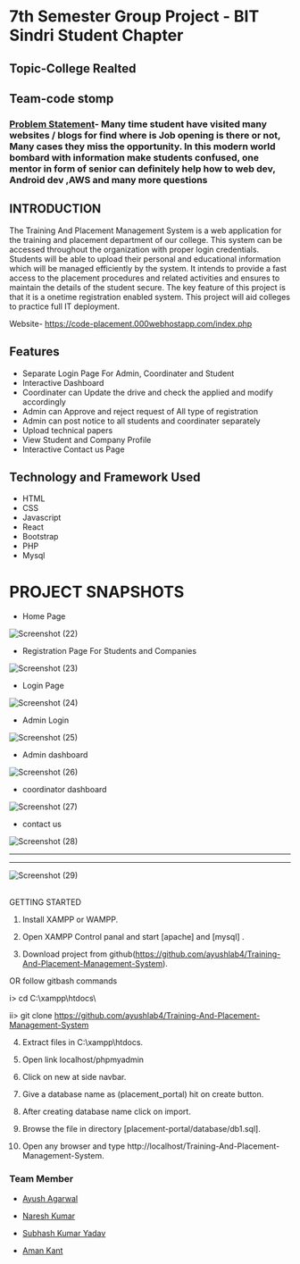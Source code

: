 # 7th Semester Group Project - BIT Sindri Student Chapter
## Topic-College Realted

## Team-code stomp


### [Problem Statement]()- Many time student have visited many websites / blogs for find where is Job opening is there or not, Many cases they miss the opportunity. In this modern world bombard with information make students confused, one mentor in form of senior can definitely help how to web dev, Android dev ,AWS and many more questions 




## INTRODUCTION

The Training And Placement Management System is a web application for the training and  placement department of our college. This system can be accessed throughout the  organization with proper login credentials. Students will be able to upload their  personal and educational information which will be managed efficiently by the  system. It intends to provide a fast access to the placement procedures and related  activities and ensures to maintain the details of the student secure. The key feature of  this project is that it is a onetime registration enabled system. This project will aid colleges to practice full IT deployment.

Website- https://code-placement.000webhostapp.com/index.php


## Features
- Separate Login Page For Admin, Coordinater and Student
- Interactive Dashboard
- Coordinater can Update the drive and check the applied and modify accordingly
- Admin can Approve and reject request of All type of registration 
- Admin can post notice to all students and coordinater separately
- Upload technical papers
- View Student and Company Profile
- Interactive Contact us Page



## Technology and Framework Used
- HTML
- CSS
- Javascript
- React
- Bootstrap
- PHP
- Mysql











# PROJECT SNAPSHOTS

- Home Page







![Screenshot (22)](https://github.com/ayushlab4/Training-And-Placement-Management-System/assets/80815483/065ae7a1-7f59-4c0f-b85c-47d04a8ffb2a)

- Registration Page For Students and Companies


![Screenshot (23)](https://github.com/ayushlab4/Training-And-Placement-Management-System/assets/80815483/a48cb496-723f-4124-b55a-0fc4de759948)

 
 - Login Page
 

![Screenshot (24)](https://github.com/ayushlab4/Training-And-Placement-Management-System/assets/80815483/30b52c5a-e937-4928-9959-694eeff48dc4)

  - Admin Login

![Screenshot (25)](https://github.com/ayushlab4/Training-And-Placement-Management-System/assets/80815483/b9bf8320-d34b-4a13-a195-6e4cd898904b)

  - Admin dashboard




![Screenshot (26)](https://github.com/ayushlab4/Training-And-Placement-Management-System/assets/80815483/86088c7b-d1c0-49d7-8b76-dee36172dad5)

   - coordinator dashboard

![Screenshot (27)](https://github.com/ayushlab4/Training-And-Placement-Management-System/assets/80815483/4dbf0aae-af7a-4e3e-b50c-77590da27b1d)

   - contact us


![Screenshot (28)](https://github.com/ayushlab4/Training-And-Placement-Management-System/assets/80815483/8f7345ea-17be-41ca-ab71-98e013d5cb27)

_________________________________________________________________________________________________________________________________________________________________________________________
_________________________________________________________________________________________________________________________________________________________________________________________

![Screenshot (29)](https://github.com/ayushlab4/Training-And-Placement-Management-System/assets/80815483/eb71a3bf-60a5-43d9-b4fe-e2ba20ead807)


<br>
GETTING STARTED

1. Install XAMPP or WAMPP.

2. Open XAMPP Control panal and start [apache] and [mysql] .

3. Download project from github(https://github.com/ayushlab4/Training-And-Placement-Management-System).

OR follow gitbash commands

i> cd C:\\xampp\htdocs\

ii> git clone https://github.com/ayushlab4/Training-And-Placement-Management-System

4. Extract files in C:\xampp\htdocs.

5. Open link localhost/phpmyadmin

6. Click on new at side navbar.

7. Give a database name as (placement_portal) hit on create button.

8. After creating database name click on import.

9. Browse the file in directory [placement-portal/database/db1.sql].

10. Open any browser and type http://localhost/Training-And-Placement-Management-System.






















### Team Member

- [Ayush Agarwal](https://github.com/ayushlab4)

- [Naresh Kumar](https://github.com/SuyashRawat)

- [Subhash Kumar Yadav](https://github.com/jazz1706)

- [Aman Kant](https://github.com/Amankant17)


